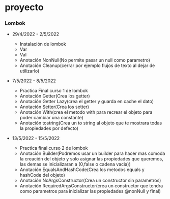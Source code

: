 # proyecto

### Lombok

- 29/4/2022 - 2/5/2022
  - Instalación de lombok
  - Var
  - Val
  - Anotación NonNull(No permite pasar un null como parametro)
  - Anotación Cleanup(cerrar por ejemplo flujos de texto al dejar de utilizarlo)
  
- 7/5/2022 - 8/5/2022
  - Practica Final curso 1 de lombok  
  - Anotación Getter(Crea los getter)
  - Anotación Getter Lazy(crea el getter y guarda en cache el dato)
  - Anotación Setter(Crea los setter)
  - Anotación With(crea el metodo with para recrear el objeto para poder cambiar una constante)
  - Anotación tostring(Crea un to string al objeto que te mostrara todas la propiedades por defecto)
- 13/5/2022 - 15/5/2022
  - Practica final curso 2 de lombok
  - Anotación Builder(Podremos usar un builder para hacer mas comoda la creación del objeto y solo asignar las propiedades que queremos, las demas se inicializaran                             a (0,false o cadena vacia))
  - Anotación EqualsAndHashCode(Crea los metodos equals y hashCode del objeto)
  - Anotación NoArgsConstructor(Crea un constructor sin parametros)
  - Anotación RequiredArgsConstructor(crea un constructor que tendra como parametros para inicializar las propiedades @nonNull y final)

